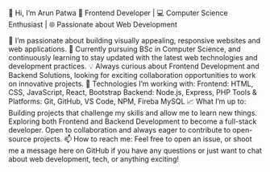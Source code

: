 👋 Hi, I’m Arun Patwa
🔧 Frontend Developer | 💻 Computer Science Enthusiast | 🌐 Passionate about Web Development

👀 I’m passionate about building visually appealing, responsive websites and web applications.
🌱 Currently pursuing BSc in Computer Science, and continuously learning to stay updated with the latest web technologies and development practices.
💡 Always curious about Frontend Development and Backend Solutions, looking for exciting collaboration opportunities to work on innovative projects.
🔧 Technologies I’m working with:
Frontend: HTML, CSS, JavaScript, React, Bootstrap
Backend: Node.js, Express, PHP
Tools & Platforms: Git, GitHub, VS Code, NPM, Fireba MySQL
📈 What I’m up to:
Building projects that challenge my skills and allow me to learn new things.
Exploring both Frontend and Backend Development to become a full-stack developer.
Open to collaboration and always eager to contribute to open-source projects.
📫 How to reach me:
Feel free to open an issue, or shoot me a message here on GitHub if you have any questions or just want to chat about web development, tech, or anything exciting!
